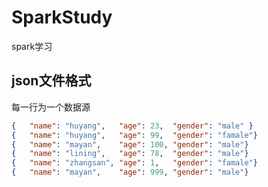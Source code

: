 # SparkStudy
spark学习

## json文件格式

每一行为一个数据源

```json
{	"name": "huyang",	"age": 23,	"gender": "male" }
{	"name": "huyang",	"age": 99,	"gender": "famale"}
{	"name": "mayan",	"age": 100,	"gender": "male"}
{	"name": "lining",	"age": 78,	"gender": "male"}
{	"name": "zhangsan",	"age": 1,	"gender": "famale"}
{	"name": "mayan",	"age": 999,	"gender": "male"}
```
